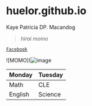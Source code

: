 # huelor.github.io
Kaye Patricia DP. Macandog

> *hirai momo*

[`Facebook`](https://www.facebook.com/kayepatriciaa)

![MOMO](![image](https://user-images.githubusercontent.com/122424239/212251841-2c1c7364-95ea-4bf4-b7f8-121ca526568f.png)

| Monday | Tuesday |
| ----------- | ----------- |
| Math | CLE |
| English | Science |
